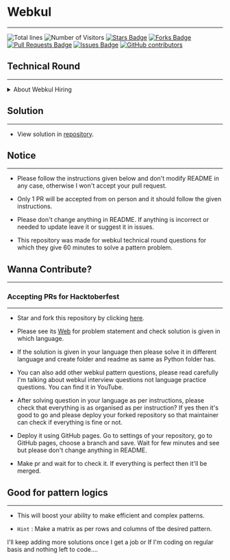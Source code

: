 [//]:: (Start of README with a markdown comment)
# Webkul

---

![Total lines](https://sloc.xyz/github/Mr-vabs/webkul)
![Number of Visitors](https://visitor-badge.laobi.icu/badge?page_id=aritra-tech/Mr-vabs.webkul)
[![Stars Badge](https://img.shields.io/github/stars/Mr-vabs/webkul)](https://github.com/Mr-vabs/webkul/stargazers)
[![Forks Badge](https://img.shields.io/github/forks/Mr-vabs/webkul)](https://github.com/Mr-vabs/webkul/network/members)
[![Pull Requests Badge](https://img.shields.io/github/issues-pr/Mr-vabs/webkul)](https://github.com/Mr-vabs/webkul/pulls)
[![Issues Badge](https://img.shields.io/github/issues/Mr-vabs/webkul)](https://github.com/Mr-vabs/webkul/issues)
[![GitHub contributors](https://img.shields.io/github/contributors/Mr-vabs/webkul?color=2b9348)](https://github.com/Mr-vabs/webkul/graphs/contributors)


## Technical Round

---

<details>
  <summary>About Webkul Hiring</summary>

---

For Developers, working at Webkul is all about coding & programming. Webkul always hires those who wants to build their career in technology. If you want to work with Webkul as a developer then you must be sound in programming. Your logical part needs to be strong. To polish your technical skills you need to work on some projects so that you improve your coding skills. Webkul never asks aptitude or reasoning kind of questions for development profile. Rather they always focus on programming & test the technical abilities of a candidate.

---

***Interview Round***

>
> Filter round will be based on pattern making. Webkul works on various technologies like PHP, Python, node, java so the candidate can solve the code in any preferred language.

---


***Personal Interview***

>
>Candidate must be aware of all the projects, technical knowledge mentioned in the resume. Questions can be asked on the basis of all the details mentioned in their resume.

---


***HR Interview***

>
> HR round will be based on personal skills.

---

</details>

## Solution

---

- View solution in [repository](https://github.com/Mr-vabs/webkul/).

## Notice

---

- Please follow the instructions given below and don't modify README in any case, otherwise I won't accept your pull request.

- Only 1 PR will be accepted from on person and it should follow the given instructions.

- Please don't change anything in README. If anything is incorrect or needed to update leave it or suggest it in issues. 

- This repository was made for webkul technical round questions for which they give 60 minutes to solve a pattern problem.

## Wanna Contribute? 

---

### Accepting PRs for Hacktoberfest

---

- Star and fork this repository by clicking [here](https://github.com/Mr-vabs/webkul/fork).

- Please see its [Web](https://Mr-vabs.github.io/webkul/index.html) for problem statement and check solution is given in which language.

- If the solution is given in your language then please solve it in different language and create folder and readme as same as Python folder has.

- You can also add other webkul pattern questions, please read carefully I'm talking about webkul interview questions not language practice questions. You can find it in YouTube.

- After solving question in your language as per instructions, please check that everything is as organised as per instruction? If yes then it's good to go and please deploy your forked repository so that maintainer can check if everything is fine or not.

- Deploy it using GitHub pages. Go to settings of your repository, go to GitHub pages, choose a branch and save. Wait for few minutes and see but please don't change anything in README.

- Make pr and wait for to check it. If everything is perfect then it'll be merged.

## Good for pattern logics

---

- This will boost your ability to make efficient and complex patterns.

- `Hint` : Make a matrix as per rows and columns of tbe desired pattern.


I'll keep adding more solutions once I get a job or If I'm coding on regular basis and nothing left to code....

[//]:: (Start of README with a markdown comment)
